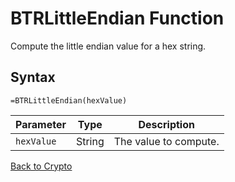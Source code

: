 # BTRLittleEndian Function

Compute the little endian value for a hex string.

## Syntax

```excel
=BTRLittleEndian(hexValue)
```

Parameter | Type | Description
---|---|---
`hexValue` | String | The value to compute.

[Back to Crypto](RBLeCrypto.md)